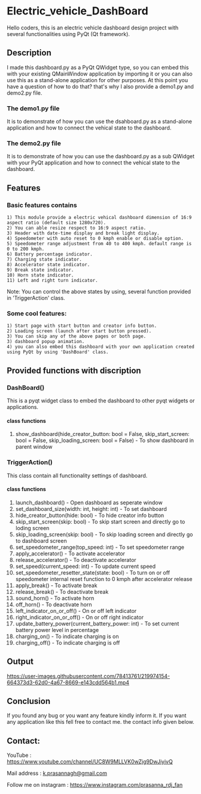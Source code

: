 # Electric_vehicle_DashBoard

Hello coders, this is an electric vehicle dashboard design project with several functionalities using PyQt (Qt framework).

## Description 
  I made this dashboard.py as a PyQt QWidget type, so you can embed this with your existing QMainWindow application by importing it or you can also use this as a stand-alone application for other purposes. At this point you have a question of how to do that? that's why I also provide a demo1.py and demo2.py file. 
### The demo1.py file 
  It is to demonstrate of how you can use the dsahboard.py as a stand-alone application and how to connect the vehical state to the dashboard.
### The demo2.py file 
  It is to demonstrate of how you can use the dashboard.py as a sub QWidget with your PyQt application and how to connect the vehical state to the dashboard.

## Features 
### Basic features contains
    1) This module provide a electric vehical dashboard dimension of 16:9 aspect ratio (default size 1280x720).
    2) You can able resize respect to 16:9 aspect ratio.
    3) Header with date-time display and break light display.
    4) Speedometer with auto reset to 0 kmph enable or disable option.
    5) Speedometer range adjustment from 40 to 400 kmph. default range is 0 to 200 kmph.
    6) Battery percentage indicator.
    7) Charging state indicator.
    8) Accelerator state indicator.
    9) Break state indicator.
    10) Horn state indicator.
    11) Left and right turn indicator.
  Note:
    You can control the above states by using, several function provided in 'TriggerAction' class.
### Some cool features:
    1) Start page with start button and creator info button.
    2) Loading screen (launch after start button pressed).
    3) You can skip any of the above pages or both page.
    3) dashboard popup animation.
    4) you can also embed this dashboard with your own application created using PyQt by using 'DashBoard' class.
    
## Provided functions with discription

### DashBoard() 
  This is a pyqt widget class to embed the dashboard to other pyqt widgets or applications.
  #### class functions
  1) show_dashboard(hide_creator_button: bool = False, skip_start_screen: bool = False, skip_loading_screen: bool = False) - To show dashboard in parent window
  
### TriggerAction() 
  This class contain all functionality settings of dashboard.
#### class functions
  1) launch_dashboard() - Open dashboard as seperate window
  2) set_dashboard_size(width: int, height: int) - To set dashboard
  3) hide_creator_button(hide: bool) - To hide creator info button
  4) skip_start_screen(skip: bool) - To skip start screen and directly go to loding screen
  5) skip_loading_screen(skip: bool) - To skip loading screen and directly go to dashboard screen
  6) set_speedometer_range(top_speed: int) - To set speedometer range
  7) apply_accelerator() - To activate accelerator
  8) release_accelerator() - To deactivate accelerator
  9) set_speed(current_speed: int) - To update current speed
  10) set_speedometer_resetter_state(state: bool) - To turn on or off speedometer internal reset function to 0 kmph after accelerator release
  11) apply_break() - To activate break
  12) release_break() - To deactivate break
  13) sound_horn() - To activate horn
  14) off_horn() - To deactivate horn
  15) left_indicator_on_or_off() - On or off left indicator
  16) right_indicator_on_or_off() - On or off right indicator
  17) update_battery_power(current_battery_power: int) - To set current battery power level in percentage
  18) charging_on() - To indicate charging is on
  19) charging_off() - To indicate charging is off
    
## Output

https://user-images.githubusercontent.com/78413761/219974154-664373d3-62d0-4a67-8669-e143cdd564b1.mp4
    
## Conclusion 
  If you found any bug or you want any feature kindly inform it.
  If you want any application like this fell free to contact me. the contact info given below.
    
## Contact:

 YouTube : https://www.youtube.com/channel/UC8W9MLLVK0wZjg9DwJiyivQ

 Mail address : k.prasannagh@gmail.com

 Follow me on instagram : https://www.instagram.com/prasanna_rdj_fan
